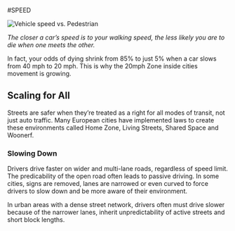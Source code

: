 #SPEED

![Vehicle speed vs. Pedestrian](http://farm8.staticflickr.com/7234/7349703072_65e04b7ed8_z.jpg)

*The closer a car’s speed is to your walking speed, the less likely you are to die when one meets the other.*

In fact, your odds of dying shrink from 85% to just 5% when a car slows from 40 mph to 20 mph. This is why the 20mph Zone inside cities movement is growing. 

## Scaling for All

Streets are safer when they’re treated as a right for all modes of transit, not just auto traffic. Many European cities have implemented laws to create these environments called Home Zone, Living Streets, Shared Space and Woonerf.

### Slowing Down

Drivers drive faster on wider and multi-lane roads, regardless of speed limit. The predicability of the open road often leads to passive driving. In some cities, signs are removed, lanes are narrowed or even curved to force drivers to slow down and be more aware of their environment. 

In urban areas with a dense street network, drivers often must drive slower because of the narrower lanes, inherit unpredictability of active streets and short block lengths.